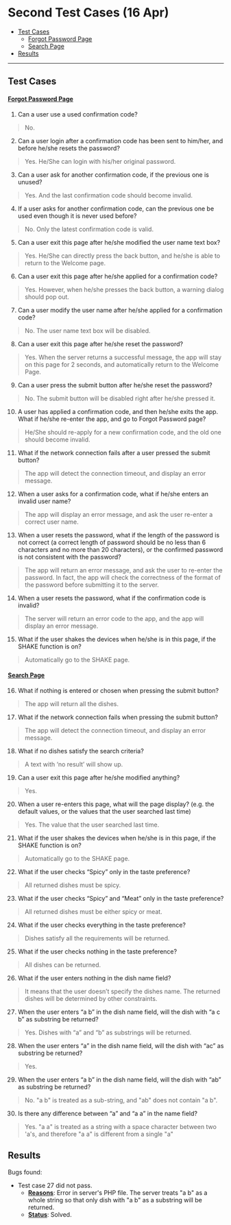 # Second Test Cases (16 Apr) #
  * [Test Cases](SecondTestCase#Test_Cases.md)
    * [Forgot Password Page](SecondTestCase#Forgot_Password_Page.md)
    * [Search Page](SecondTestCase#Search_Page.md)
  * [Results](SecondTestCase#Results.md)

---


## Test Cases ##
#### <u>Forgot Password Page</u> ####
1. Can a user use a used confirmation code?
> No.
2. Can a user login after a confirmation code has been sent to him/her, and before he/she resets the password?
> Yes. He/She can login with his/her original password.
3. Can a user ask for another confirmation code, if the previous one is unused?
> Yes. And the last confirmation code should become invalid.
4. If a user asks for another confirmation code, can the previous one be used even though it is never used before?
> No. Only the latest confirmation code is valid.
5. Can a user exit this page after he/she modified the user name text box?
> Yes. He/She can directly press the back button, and he/she is able to return to the Welcome page.
6. Can a user exit this page after he/she applied for a confirmation code?
> Yes. However, when he/she presses the back button, a warning dialog should pop out.
7. Can a user modify the user name after he/she applied for a confirmation code?
> No. The user name text box will be disabled.
8. Can a user exit this page after he/she reset the password?
> Yes. When the server returns a successful message, the app will stay on this page for 2 seconds, and automatically return to the Welcome Page.
9. Can a user press the submit button after he/she reset the password?
> No. The submit button will be disabled right after he/she pressed it.
10. A user has applied a confirmation code, and then he/she exits the app. What if he/she re-enter the app, and go to Forgot Password page?
> He/She should re-apply for a new confirmation code, and the old one should become invalid.
11. What if the network connection fails after a user pressed the submit button?
> The app will detect the connection timeout, and display an error message.
12. When a user asks for a confirmation code, what if he/she enters an invalid user name?
> The app will display an error message, and ask the user re-enter a correct user name.
13. When a user resets the password, what if the length of the password is not correct (a correct length of password should be no less than 6 characters and no more than 20 characters), or the confirmed password is not consistent with the password?
> The app will return an error message, and ask the user to re-enter the password. In fact, the app will check the correctness of the format of the password before submitting it to the server.
14. When a user resets the password, what if the confirmation code is invalid?
> The server will return an error code to the app, and the app will display an error message.
15. What if the user shakes the devices when he/she is in this page, if the SHAKE function is on?
> Automatically go to the SHAKE page.

#### <u>Search Page</u> ####
16. What if nothing is entered or chosen when pressing the submit button?
> The app will return all the dishes.
17. What if the network connection fails when pressing the submit button?
> The app will detect the connection timeout, and display an error message.
18. What if no dishes satisfy the search criteria?
> A text with ‘no result’ will show up.
19. Can a user exit this page after he/she modified anything?
> Yes.
20. When a user re-enters this page, what will the page display? (e.g. the default values, or the values that the user searched last time)
> Yes. The value that the user searched last time.
21. What if the user shakes the devices when he/she is in this page, if the SHAKE function is on?
> Automatically go to the SHAKE page.
22. What if the user checks “Spicy” only in the taste preference?
> All returned dishes must be spicy.
23. What if the user checks “Spicy” and “Meat” only in the taste preference?
> All returned dishes must be either spicy or meat.
24. What if the user checks everything in the taste preference?
> Dishes satisfy all the requirements will be returned.
25. What if the user checks nothing in the taste preference?
> All dishes can be returned.
26. What if the user enters nothing in the dish name field?
> It means that the user doesn’t specify the dishes name. The returned dishes will be determined by other constraints.
27. When the user enters “a b” in the dish name field, will the dish with “a c b” as substring be returned?
> Yes. Dishes with “a” and “b” as substrings will be returned.
28. When the user enters “a” in the dish name field, will the dish with “ac” as substring be returned?
> Yes.
29. When the user enters “a b” in the dish name field, will the dish with “ab” as substring be returned?
> No. "a b" is treated as a sub-string, and "ab" does not contain "a b".
30. Is there any difference between “a” and “a a” in the name field?
> Yes. "a a" is treated as a string with a space character between two 'a's, and therefore "a a" is different from a single "a"

## Results ##
Bugs found:
  * Test case 27 did not pass.
    * <u><b>Reasons</b></u>: Error in server's PHP file. The server treats "a b" as a whole string so that only dish with "a b" as a substring will be returned.
    * <u><b>Status</b></u>: Solved.